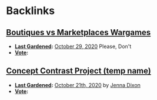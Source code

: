 
# Backlinks
## [Boutiques vs Marketplaces Wargames](<Boutiques vs Marketplaces Wargames.md>)
- **[Last Gardened](<Last Gardened.md>):** [October 29, 2020](<October 29, 2020.md>) Please, Don't
- **[Vote](<Vote.md>):**

## [Concept Contrast Project (temp name)](<Concept Contrast Project (temp name).md>)
- **[Last Gardened](<Last Gardened.md>):** [October 21th, 2020](<October 21th, 2020.md>) by [Jenna Dixon](<Jenna Dixon.md>)
- **[Vote](<Vote.md>):**

